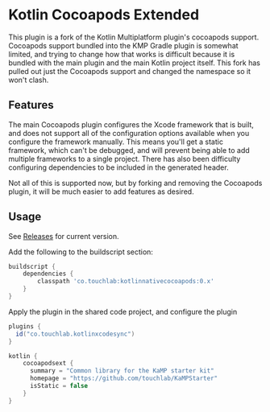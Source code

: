 # Kotlin Cocoapods Extended

This plugin is a fork of the Kotlin Multiplatform plugin's cocoapods support. Cocoapods support bundled into the KMP 
Gradle plugin is somewhat limited, and trying to change how that works is difficult because it is bundled with the main
plugin and the main Kotlin project itself. This fork has pulled out just the Cocoapods support and changed the namespace
so it won't clash.

## Features

The main Cocoapods plugin configures the Xcode framework that is built, and does not support all of the configuration 
options available when you configure the framework manually. This means you'll get a static framework, which can't be 
debugged, and will prevent being able to add multiple frameworks to a single project. There has also been difficulty
configuring dependencies to be included in the generated header.

Not all of this is supported now, but by forking and removing the Cocoapods plugin, it will be much easier to add features
as desired.

## Usage

See [Releases](https://github.com/touchlab/KotlinCocoapods/releases) for current version.

Add the following to the buildscript section:

```groovy
buildscript {
    dependencies {
        classpath 'co.touchlab:kotlinnativecocoapods:0.x'
    }
}
```

Apply the plugin in the shared code project, and configure the plugin

```groovy
plugins {
  id("co.touchlab.kotlinxcodesync")
}

kotlin {
    cocoapodsext {
      summary = "Common library for the KaMP starter kit"
      homepage = "https://github.com/touchlab/KaMPStarter"
      isStatic = false
    }
}
```